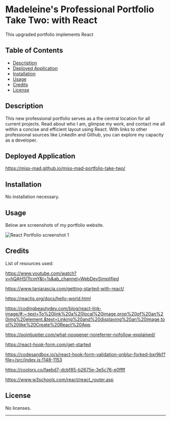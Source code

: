 # Madeleine's Professional Portfolio Take Two: with React
This upgraded portfolio implements React

## Table of Contents

- [Description](#description)
- [Deployed Application](#deployed-application)
- [Installation](#installation)
- [Usage](#usage)
- [Credits](#credits)
- [License](#license)

## Description

This new professional portfolio serves as a the central location for all current projects. Read about who I am, glimpse my work, and contact me all within a concise and efficient layout using React. With links to other professional sources like LinkedIn and Github, you can explore my capacity as a developer.

## Deployed Application

https://miss-mad.github.io/miss-mad-portfolio-take-two/

## Installation

No installation necessary.

## Usage

Below are screenshots of my portfolio website.

![React Portfolio screenshot 1](./src/components/assets/react_portfolio_screenshot1.JPG)

## Credits

List of resources used:

https://www.youtube.com/watch?v=hQAHSlTtcmY&t=1s&ab_channel=WebDevSimplified

https://www.taniarascia.com/getting-started-with-react/

https://reactjs.org/docs/hello-world.html

https://codingbeautydev.com/blog/react-link-image/#:~:text=To%20link%20a%20local%20image,prop%20of%20an%20img%20element.&text=Linking%20and%20displaying%20an%20image,tool%20like%20Create%20React%20App.

https://pointjupiter.com/what-noopener-noreferrer-nofollow-explained/

https://react-hook-form.com/get-started

https://codesandbox.io/s/react-hook-form-validation-onblur-forked-bxr9kf?file=/src/index.js:1148-1153

https://coolors.co/faebd7-dcbf85-b2675e-3e5c76-e0ffff

https://www.w3schools.com/react/react_router.asp

## License

No licenses.

---